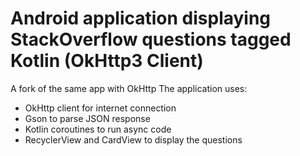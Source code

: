 # Android application displaying StackOverflow questions tagged Kotlin (OkHttp3 Client)
A fork of the same app with OkHttp
The application uses:
- OkHttp client for internet connection
- Gson to parse JSON response
- Kotlin coroutines to run async code
- RecyclerView and CardView to display the questions